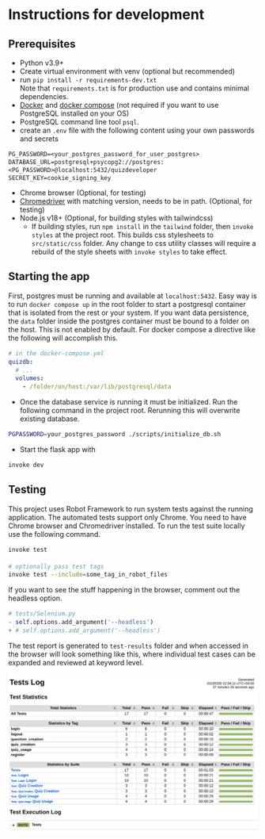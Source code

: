 # Instructions for development

## Prerequisites

- Python v3.9+
- Create virtual environment with venv (optional but recommended)
- run `pip install -r requirements-dev.txt`
  <br>Note that `requirements.txt` is for production use and contains minimal dependencies.
- [Docker](https://docs.docker.com/get-docker/) and [docker compose](https://docs.docker.com/compose/install/) (not required if you want to use PostgreSQL installed on your OS)
- PostgreSQL command line tool `psql`.
- create an `.env` file with the following content using your own passwords and secrets

```
PG_PASSWORD=<your_postgres_password_for_user_postgres>
DATABASE_URL=postgresql+psycopg2://postgres:<PG_PASSWORD>@localhost:5432/quizdeveloper
SECRET_KEY=cookie_signing_key
```

- Chrome browser (Optional, for testing)
- [Chromedriver](https://chromedriver.chromium.org/downloads) with matching version, needs to be in path. (Optional, for testing)
- Node.js v18+ (Optional, for building styles with tailwindcss)
  - If building styles, run `npm install` in the `tailwind` folder, then `invoke styles` at the project root. This builds css stylesheets to `src/static/css` folder. Any change to css utility classes will require a rebuild of the style sheets with `invoke styles` to take effect.

## Starting the app

First, postgres must be running and available at `localhost:5432`. Easy way is to run `docker compose up` in the root folder to start a postgresql container that is isolated from the rest or your system. If you want data persistence, the `data` folder inside the postgres container must be bound to a folder on the host. This is not enabled by default. For docker compose a directive like the following will accomplish this.

```yml
# in the docker-compose.yml
quizdb:
  # ...
  volumes:
    - /folder/on/host:/var/lib/postgresql/data
```

- Once the database service is running it must be initialized. Run the following command in the project root. Rerunning this will overwrite existing database.

```sh
PGPASSWORD=your_postgres_password ./scripts/initialize_db.sh
```

- Start the flask app with

```sh
invoke dev
```

## Testing

This project uses Robot Framework to run system tests against the running application. The automated tests support only Chrome. You need to have Chrome browser and Chromedriver installed. To run the test suite locally use the following command.

```sh
invoke test

# optionally pass test tags
invoke test --include=some_tag_in_robot_files
```

If you want to see the stuff happening in the browser, comment out the headless option.

```python
# tests/Selenium.py
- self.options.add_argument('--headless')
+ # self.options.add_argument('--headless')
```

The test report is generated to `test-results` folder and when accessed in the browser will look something like this, where individual test cases can be expanded and reviewed at keyword level.

![testreport](assets/robot_report.png)
